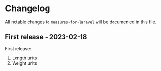 # Changelog

All notable changes to `measures-for-laravel` will be documented in this file.

## First release - 2023-02-18

First release:

1. Length units
2. Weight units
